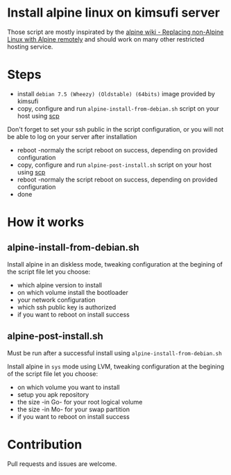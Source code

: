 # Install alpine linux on kimsufi server

Those script are mostly inspirated by the [alpine wiki - Replacing non-Alpine Linux with Alpine remotely](http://wiki.alpinelinux.org/wiki/Replacing_non-Alpine_Linux_with_Alpine_remotely) and should work on many other restricted hosting service.

# Steps

- install `debian 7.5 (Wheezy) (Oldstable) (64bits)` image provided by kimsufi
- copy, configure and run `alpine-install-from-debian.sh` script on your host using [scp](http://linux.die.net/man/1/scp)

Don't forget to set your ssh public in the script configuration, or you will not be able to log on your server after installation

- reboot -normaly the script reboot on success, depending on provided configuration
- copy, configure and run `alpine-post-install.sh` script on your host using [scp](http://linux.die.net/man/1/scp)
- reboot -normaly the script reboot on success, depending on provided configuration
- done

# How it works

## alpine-install-from-debian.sh

Install alpine in an diskless mode, tweaking configuration at the begining of the script file let you choose:

- which alpine version to install
- on which volume install the bootloader
- your network configuration
- which ssh public key is authorized
- if you want to reboot on install success

## alpine-post-install.sh

Must be run after a successful install using `alpine-install-from-debian.sh`

Install alpine in `sys` mode using LVM, tweaking configuration at the begining of the script file let you choose:

- on which volume you want to install
- setup you apk repository
- the size -in Go- for your root logical volume
- the size -in Mo- for your swap partition
- if you want to reboot on install success

# Contribution

Pull requests and issues are welcome.
